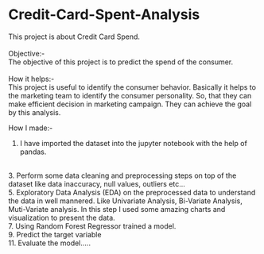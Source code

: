 # Credit-Card-Spent-Analysis
This project is about Credit Card Spend. 
<br>
<br>
Objective:-
<br>
The objective of this project is to predict the spend of the consumer.
<br>
<br>
How it helps:-
<br>
This project is useful to identify the consumer behavior. Basically it helps to the marketing team to identify the consumer personality. So, that they can make efficient decision in marketing campaign. They can achieve the goal by this analysis.
<br>

How I made:-
<br>
1. I have imported the dataset into the jupyter notebook with the help of pandas.
<br>
3. Perform some data cleaning and preprocessing steps on top of the dataset like data inaccuracy, null values, outliers etc...
<br>
5. Exploratory Data Analysis (EDA) on the preprocessed data to understand the data in well mannered. Like Univariate Analysis, Bi-Variate Analysis, Muti-Variate analysis. In this step I used some amazing charts and visualization to present the data.
<br>
7. Using Random Forest Regressor trained a model.
<br>
9. Predict the target variable
<br>
11. Evaluate the model.....
